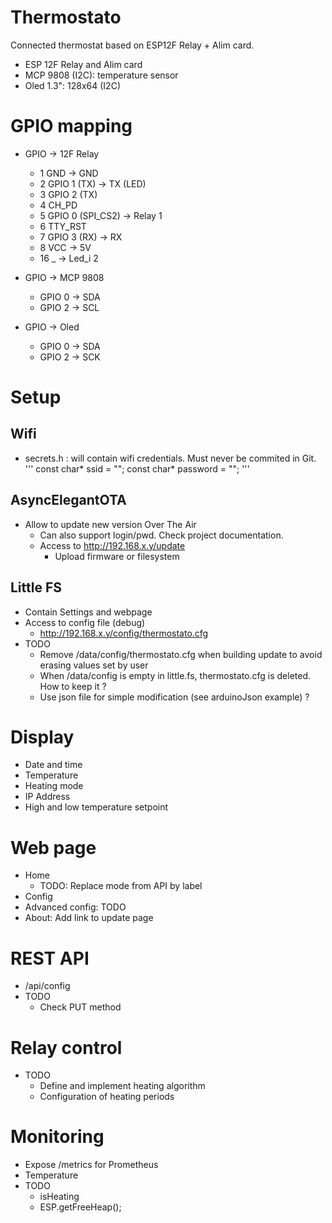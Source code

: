 # Thermostato
Connected thermostat based on ESP12F Relay + Alim card.

- ESP 12F Relay and Alim card
- MCP 9808 (I2C): temperature sensor
- Oled 1.3": 128x64 (I2C)

# GPIO mapping
- GPIO -> 12F Relay
  - 1 GND -> GND
  - 2 GPIO 1 (TX) -> TX (LED)
  - 3 GPIO 2 (TX)
  - 4 CH_PD
  - 5 GPIO 0 (SPI_CS2) -> Relay 1
  - 6 TTY_RST
  - 7 GPIO 3 (RX) -> RX
  - 8 VCC -> 5V
  - 16 _ -> Led_i 2

- GPIO -> MCP 9808
  - GPIO 0 -> SDA
  - GPIO 2 -> SCL

- GPIO -> Oled
  - GPIO 0 -> SDA
  - GPIO 2 -> SCK

# Setup
## Wifi
- secrets.h : will contain wifi credentials. Must never be commited in Git.
'''
const char* ssid = "";
const char* password = "";
'''

## AsyncElegantOTA
- Allow to update new version Over The Air
  - Can also support login/pwd. Check project documentation.
  - Access to http://192.168.x.y/update
    - Upload firmware or filesystem


## Little FS
- Contain Settings and webpage
- Access to config file (debug)
  - http://192.168.x.y/config/thermostato.cfg
- TODO
  - Remove /data/config/thermostato.cfg when building update to avoid erasing values set by user
  - When /data/config is empty in little.fs, thermostato.cfg is deleted. How to keep it ?
  - Use json file for simple modification (see arduinoJson example) ?

# Display
- Date and time
- Temperature
- Heating mode
- IP Address
- High and low temperature setpoint

# Web page
- Home
  - TODO: Replace mode from API by label
- Config
- Advanced config: TODO
- About: Add link to update page

# REST API
- /api/config
- TODO
  - Check PUT method

# Relay control
- TODO
  - Define and implement heating algorithm
  - Configuration of heating periods

# Monitoring
  - Expose /metrics for Prometheus
  - Temperature
  - TODO
    - isHeating
    - ESP.getFreeHeap();
